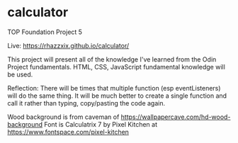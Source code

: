 # calculator
TOP Foundation Project 5

Live: https://rhazzxix.github.io/calculator/

This project will present all of the knowledge I've learned from the 
Odin Project fundamentals. HTML, CSS, JavaScript fundamental knowledge
will be used.

Reflection:
There will be times that multiple function (esp eventListeners) will do
the same thing. It will be much better to create a single function and 
call it rather than typing, copy/pasting the code again.

Wood background is from caveman of https://wallpapercave.com/hd-wood-background
Font is Calculatrix 7 by Pixel Kitchen at https://www.fontspace.com/pixel-kitchen